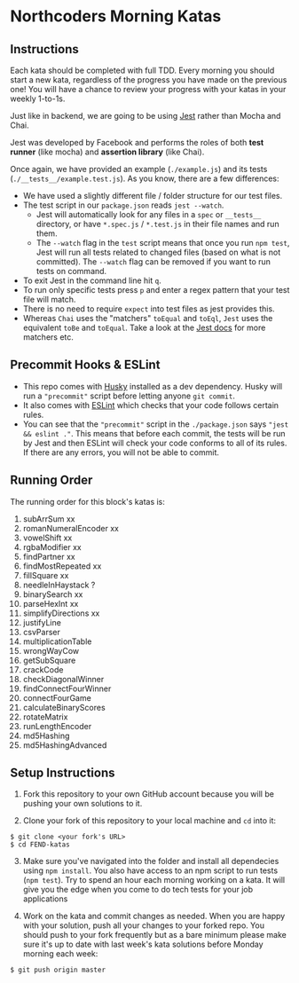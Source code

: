 # Northcoders Morning Katas

## Instructions

Each kata should be completed with full TDD. Every morning you should start a new kata, regardless of the progress you have made on the previous one! You will have a chance to review your progress with your katas in your weekly 1-to-1s.

Just like in backend, we are going to be using [Jest](https://jestjs.io/en/) rather than Mocha and Chai.

Jest was developed by Facebook and performs the roles of both **test runner** (like mocha) and **assertion library** (like Chai).

Once again, we have provided an example (`./example.js`) and its tests (`./__tests__/example.test.js`).
As you know, there are a few differences:

- We have used a slightly different file / folder structure for our test files.
- The test script in our `package.json` reads `jest --watch`.
  - Jest will automatically look for any files in a `spec` or `__tests__` directory, or have `*.spec.js` / `*.test.js` in their file names and run them.
  - The `--watch` flag in the `test` script means that once you run `npm test`, Jest will run all tests related to changed files (based on what is not committed). The `--watch` flag can be removed if you want to run tests on command.
- To exit Jest in the command line hit `q`.
- To run only specific tests press `p` and enter a regex pattern that your test file will match.
- There is no need to require `expect` into test files as jest provides this.
- Whereas `Chai` uses the "matchers" `toEqual` and `toEql`, `Jest` uses the equivalent `toBe` and `toEqual`. Take a look at the [Jest docs](https://jestjs.io/docs/en/using-matchers) for more matchers etc.

## Precommit Hooks & ESLint

- This repo comes with [Husky](https://github.com/typicode/husky) installed as a dev dependency. Husky will run a `"precommit"` script before letting anyone `git commit`.
- It also comes with [ESLint](https://eslint.org/) which checks that your code follows certain rules.
- You can see that the `"precommit"` script in the `./package.json` says `"jest && eslint ."`. This means that before each commit, the tests will be run by Jest and then ESLint will check your code conforms to all of its rules. If there are any errors, you will not be able to commit.

## Running Order

The running order for this block's katas is:

1. subArrSum xx
2. romanNumeralEncoder xx
3. vowelShift xx
4. rgbaModifier xx
5. findPartner xx
6. findMostRepeated xx
7. fillSquare xx
8. needleInHaystack ?
9. binarySearch xx
10. parseHexInt xx
11. simplifyDirections xx
12. justifyLine
13. csvParser
14. multiplicationTable
15. wrongWayCow
16. getSubSquare
17. crackCode
18. checkDiagonalWinner
19. findConnectFourWinner
20. connectFourGame
21. calculateBinaryScores
22. rotateMatrix
23. runLengthEncoder
24. md5Hashing
25. md5HashingAdvanced

## Setup Instructions

1. Fork this repository to your own GitHub account because you will be pushing your own solutions to it.

2. Clone your fork of this repository to your local machine and `cd` into it:

```
$ git clone <your fork's URL>
$ cd FEND-katas
```

3. Make sure you've navigated into the folder and install all dependecies using `npm install`. You also have access to an npm script to run tests (`npm test`). Try to spend an hour each morning working on a kata. It will give you the edge when you come to do tech tests for your job applications

4. Work on the kata and commit changes as needed. When you are happy with your solution, push all your changes to your forked repo. You should push to your fork frequently but as a bare minimum please make sure it's up to date with last week's kata solutions before Monday morning each week:

```
$ git push origin master
```
